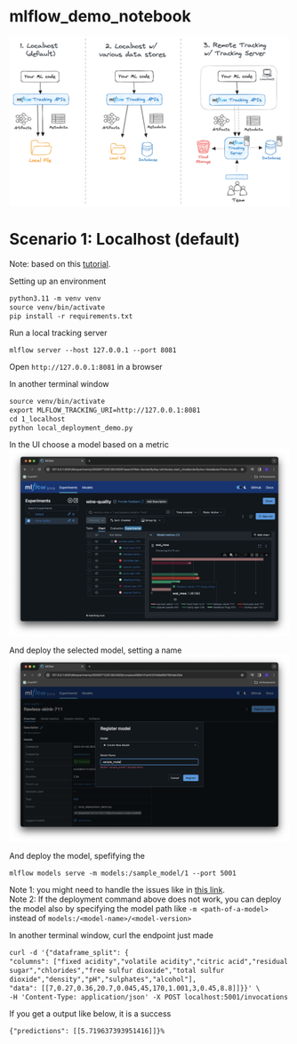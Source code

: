 # mlflow_demo_notebook


![Alt text](static/tracking-setup-overview.png?raw=true "Three scenarios")

# Scenario 1: Localhost (default)
Note: based on this [tutorial](https://mlflow.org/docs/latest/getting-started/quickstart-2/index.html).

Setting up an environment
```commandline
python3.11 -m venv venv
source venv/bin/activate
pip install -r requirements.txt
```

Run a local tracking server
```commandline
mlflow server --host 127.0.0.1 --port 8081
```
Open `http://127.0.0.1:8081` in a browser

In another terminal window
```commandline
source venv/bin/activate
export MLFLOW_TRACKING_URI=http://127.0.0.1:8081 
cd 1_localhost
python local_deployment_demo.py
```

In the UI choose a model based on a metric
![Alt text](static/model_selection.png?raw=true "Modle selection")

And deploy the selected model, setting a name
![Alt text](static/model_registry.png?raw=true "Modle registry")

And deploy the model, spefifying the
```commandline
mlflow models serve -m models:/sample_model/1 --port 5001 
```
Note 1: you might need to handle the issues like in [this link](https://stackoverflow.com/questions/75534090/mlflow-model-serve-cant-find-pyenv). <br>
Note 2: If the deployment command above does not work, you can deploy the model also by specifying the model path like `-m <path-of-a-model>` instead of `models:/<model-name>/<model-version>`

In another terminal window, curl the endpoint just made 
```commandline
curl -d '{"dataframe_split": {                                                                           
"columns": ["fixed acidity","volatile acidity","citric acid","residual sugar","chlorides","free sulfur dioxide","total sulfur dioxide","density","pH","sulphates","alcohol"],
"data": [[7,0.27,0.36,20.7,0.045,45,170,1.001,3,0.45,8.8]]}}' \
-H 'Content-Type: application/json' -X POST localhost:5001/invocations
```

If you get a output like below, it is a success

```commandline
{"predictions": [[5.719637393951416]]}%  
```